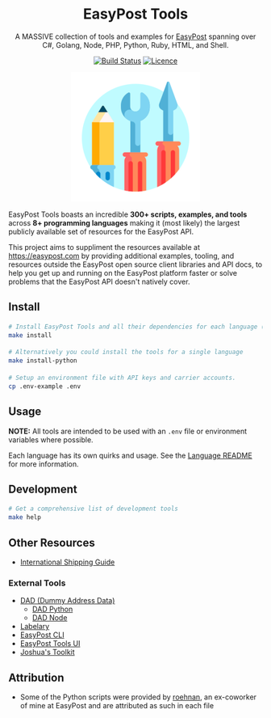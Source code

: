 <div align="center">

# EasyPost Tools

A MASSIVE collection of tools and examples for [EasyPost](https://www.easypost.com/docs/api/) spanning over C#, Golang, Node, PHP, Python, Ruby, HTML, and Shell.

[![Build Status](https://github.com/Justintime50/easypost-tools/workflows/build/badge.svg)](https://github.com/Justintime50/easypost-tools/actions)
[![Licence](https://img.shields.io/github/license/Justintime50/easypost-tools)](LICENSE)

<img src="https://raw.githubusercontent.com/Justintime50/assets/main/src/easypost-tools/showcase.png" alt="Showcase">

</div>

EasyPost Tools boasts an incredible **300+ scripts, examples, and tools** across **8+ programming languages** making it (most likely) the largest publicly available set of resources for the EasyPost API.

This project aims to suppliment the resources available at https://easypost.com by providing additional examples, tooling, and resources outside the EasyPost open source client libraries and API docs, to help you get up and running on the EasyPost platform faster or solve problems that the EasyPost API doesn't natively cover.

## Install

```bash
# Install EasyPost Tools and all their dependencies for each language (assumes package managers are already setup)
make install

# Alternatively you could install the tools for a single language
make install-python

# Setup an environment file with API keys and carrier accounts.
cp .env-example .env
```

## Usage

**NOTE:** All tools are intended to be used with an `.env` file or environment variables where possible.

Each language has its own quirks and usage. See the [Language README](src/README.md) for more information.

## Development

```bash
# Get a comprehensive list of development tools
make help
```

## Other Resources

* [International Shipping Guide](https://easypost.zendesk.com/hc/en-us/articles/360042847751-Customs-Shipping-Internationally#h_de80a46f-53c2-447d-9617-6544aa915304)

### External Tools

* [DAD (Dummy Address Data)](https://github.com/Justintime50/dad)
    * [DAD Python](https://github.com/Justintime50/dad-python)
    * [DAD Node](https://github.com/Justintime50/dad-node)
* [Labelary](https://github.com/Justintime50/labelary)
* [EasyPost CLI](https://github.com/Justintime50/easypost-cli)
* [EasyPost Tools UI](https://github.com/Justintime50/easypost-tools-ui)
* [Joshua's Toolkit](https://easypost-support-api-tool.herokuapp.com/)

## Attribution

* Some of the Python scripts were provided by [roehnan](https://github.com/roehnan), an ex-coworker of mine at EasyPost and are attributed as such in each file

